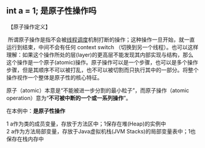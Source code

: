 ## int a = 1; 是原子性操作吗

​	【原子操作定义】

​		所谓原子操作是指不会被[线程调度](https://baike.baidu.com/item/线程调度/10226112)机制打断的操作；这种操作一旦开始，就一直运行到结束，中间不会有任何 context switch （切换到另一个线程）。也可以这样理解：如果这个操作所处的层(layer)的更高层不能发现其内部实现与结构，那么这个操作是一个原子(atomic)操作。原子操作可以是一个步骤，也可以是多个操作步骤，但是其顺序不可以被打乱，也不可以被切割而只执行其中的一部分。将整个操作视作一个整体是原子性的核心特征。

原子（atomic）本意是“不能被进一步分割的最小粒子”，而原子操作（atomic operation）意为“**不可被中断的一个或一系列操作**”。

在本例中：**是原子性操作**

1 a作为类的成员变量，存放于方法区中；1保存在堆(Heap)的实例中  
2 a作为方法局部变量，存放于Java虚拟机栈(JVM Stacks)的局部变量表中；1也保存在栈内存中